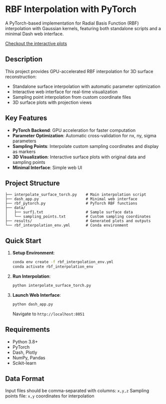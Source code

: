 # RBF Interpolation with PyTorch

A PyTorch-based implementation for Radial Basis Function (RBF) interpolation with Gaussian kernels, featuring both standalone scripts and a minimal Dash web interface.

[Checkout the interactive plots](https://rahuln2025.github.io/RBF_interpolation/)

## Description

This project provides GPU-accelerated RBF interpolation for 3D surface reconstruction:
- Standalone surface interpolation with automatic parameter optimization
- Interactive web interface for real-time visualization
- Sampling point interpolation from custom coordinate files
- 3D surface plots with projection views


## Key Features

- **PyTorch Backend**: GPU acceleration for faster computation
- **Parameter Optimization**: Automatic cross-validation for nx, ny, sigma parameters
- **Sampling Points**: Interpolate custom sampling coordinates and display as markers
- **3D Visualization**: Interactive surface plots with original data and sampling points
- **Minimal Interface**: Simple web UI

## Project Structure

```
├── interpolate_surface_torch.py    # Main interpolation script
├── dash_app.py                     # Minimal web interface  
├── rbf_pytorch.py                  # PyTorch RBF functions
├── data/
│   ├── surf1.txt                   # Sample surface data
│   └── sampling_points.txt         # Custom sampling coordinates
├── results/                        # Generated plots and outputs
└── rbf_interpolation_env.yml       # Conda environment
```

## Quick Start

1. **Setup Environment**:
   ```bash
   conda env create -f rbf_interpolation_env.yml
   conda activate rbf_interpolation_env
   ```

2. **Run Interpolation**:
   ```bash
   python interpolate_surface_torch.py
   ```

3. **Launch Web Interface**:
   ```bash
   python dash_app.py
   ```
   Navigate to `http://localhost:8051`

## Requirements

- Python 3.8+
- PyTorch
- Dash, Plotly
- NumPy, Pandas
- Scikit-learn

## Data Format

Input files should be comma-separated with columns: `x,y,z`
Sampling points file: `x,y` coordinates for interpolation
